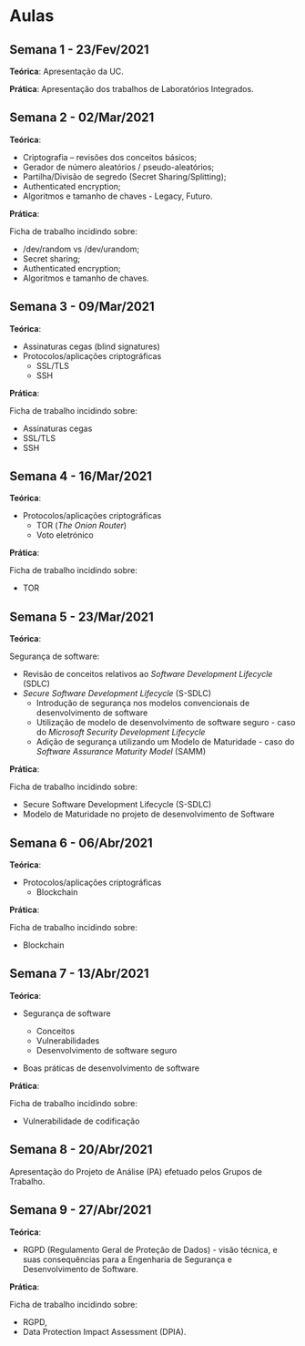 # Aulas

## Semana 1 - 23/Fev/2021

**Teórica**: Apresentação da UC.

**Prática**: Apresentação dos trabalhos de Laboratórios Integrados.


## Semana 2 - 02/Mar/2021

**Teórica**:

-   Criptografia – revisões dos conceitos básicos;
-   Gerador de número aleatórios / pseudo-aleatórios;
-   Partilha/Divisão de segredo (Secret Sharing/Splitting);
-   Authenticated encryption;
-   Algoritmos e tamanho de chaves - Legacy, Futuro.

**Prática**:

Ficha de trabalho incidindo sobre:

-   /dev/random vs /dev/urandom;
-   Secret sharing;
-   Authenticated encryption;
-   Algoritmos e tamanho de chaves.

## Semana 3 - 09/Mar/2021


**Teórica**:

-   Assinaturas cegas (blind signatures)
-   Protocolos/aplicações criptográficas
    -   SSL/TLS
    -   SSH

**Prática**:

Ficha de trabalho incidindo sobre:

-   Assinaturas cegas
-   SSL/TLS
-   SSH


## Semana 4 - 16/Mar/2021


**Teórica**:

-   Protocolos/aplicações criptográficas
    -   TOR (_The Onion Router_)
    -   Voto eletrónico


**Prática**:

Ficha de trabalho incidindo sobre:

-   TOR


## Semana 5 - 23/Mar/2021

**Teórica**:

 Segurança de software:

  -   Revisão de conceitos relativos ao _Software Development Lifecycle_ (SDLC)
  -   _Secure Software Development Lifecycle_ (S-SDLC)
        - Introdução de segurança nos modelos convencionais de desenvolvimento de software
        - Utilização de modelo de desenvolvimento de software seguro - caso do _Microsoft Security Development Lifecycle_
        - Adição de segurança utilizando um Modelo de Maturidade - caso do _Software Assurance Maturity Model_ (SAMM)


**Prática**:

Ficha de trabalho incidindo sobre:

- Secure Software Development Lifecycle (S-SDLC)
- Modelo de Maturidade no projeto de desenvolvimento de Software

## Semana 6 - 06/Abr/2021

**Teórica**:

- Protocolos/aplicações criptográficas
    - Blockchain


**Prática**:

Ficha de trabalho incidindo sobre:

- Blockchain


## Semana 7 - 13/Abr/2021

**Teórica**:

-   Segurança de software
    -   Conceitos
    -   Vulnerabilidades
    -   Desenvolvimento de software seguro

- Boas práticas de desenvolvimento de software

**Prática**:

Ficha de trabalho incidindo sobre:

-   Vulnerabilidade de codificação


## Semana 8 - 20/Abr/2021

Apresentação do Projeto de Análise (PA) efetuado pelos Grupos de Trabalho.


## Semana 9 - 27/Abr/2021

**Teórica**:

-   RGPD (Regulamento Geral de Proteção de Dados) - visão técnica, e suas consequências para a Engenharia de Segurança e Desenvolvimento de Software.

**Prática**:

Ficha de trabalho incidindo sobre:

-   RGPD,
- Data Protection Impact Assessment (DPIA).
